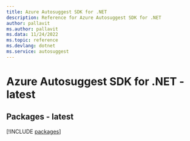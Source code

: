 ```yaml
---
title: Azure Autosuggest SDK for .NET
description: Reference for Azure Autosuggest SDK for .NET
author: pallavit
ms.author: pallavit
ms.data: 11/24/2022
ms.topic: reference
ms.devlang: dotnet
ms.service: autosuggest
---
```

# Azure Autosuggest SDK for .NET - latest
## Packages - latest
[!INCLUDE [packages](autosuggest-index.md)]